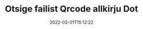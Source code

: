 ---
############################# Static ############################
layout: "auto-gen-signature"
date: 2022-03-01T15:12:22
draft: false
operation: Search
signaturetype: Qrcode
fileformat: Dot
productName: .NET
lang: et
productCode: net
otherformats: pdf doc docx docm dot dotm dotx odt ott rtf xls xlsx xlsm xlsb csv ods ots xltx xltm ppt pptx pps ppsx odp otp potx potm pptm ppsm png jpg bmp gif tiff svg webp wmf
breadcrumb: Search Qrcode signatures at Dot with C#

############################# Head ############################
head_title: "Otsige allkirju Qrcode failist Dot rakenduses C#"
head_description: "Kasutage .NET allkirjade Qrcode otsimiseks failides Dot, kasutades paari koodirida."

############################# Header ############################
title: "Otsige failist Qrcode allkirju Dot"
description: "Native API .NET võimaldab otsida allkirju Qrcode juba allkirjastatud Dot failides. Tehke oma Dot dokumentides täpsem e-allkirjaotsing, kasutades paari koodirida."
bg_image: "https://cms.admin.containerize.com/templates/aspose/App_Themes/V3/images/bg/header1.png"
bg_overlay: false
button:
    enable: true

############################# SubMenu ############################
submenu:
    enable: true

    left:
        img_alt: "GroupDocs.Signature for .NET"
        image: "https://cms.admin.containerize.com/templates/groupdocs/images/product-logos/90x90-noborder/groupdocsature-net.png"
        product: "GroupDocs.Signature"
        platform: ".NET"



############################# About ############################
about:
    enable: true
    title: "Teave toote GroupDocs.Signature for .NET API kohta"
    content: |
        [GroupDocs.Signature for .NET](https://products.groupdocs.com/signature/net/) pakub .NET API-d dokumentide töötlemiseks, kasutades erinevaid allkirjatüüpe (nt tekste, pilte, digitaalseid sertifikaate, vöötkoode, QR-koode, templeid või metaandmeid). Kasutajad saavad lisada, kustutada, värskendada, kontrollida või otsida elektroonilisi allkirju PDF-failides, MS Wordi dokumentides, MS Exceli töövihikutes, MS PowerPointi esitlustes, Adobe Photoshopi failides ja erinevates pildivormingutes koos täiendava toega allkirjade atribuutide kohandamiseks vastavalt vajadusele.
    

############################# Steps ############################
steps:
    enable: true
    title_left: "Allkirjade Qrcode otsimine failivormingus Dot"
    content_left: |
        [GroupDocs.Signature for .NET](https://products.groupdocs.com/signature/net/) hõlbustab toote .NET arendajatel allkirjade Qrcode otsimist oma rakendustest failides Dot, rakendades mõnda lihtsat sammu.
        
        * Looge Signature klassi uus eksemplar ja edastage lähtedokumendi tee konstruktori parameetrina.
        * Looge otsingusuvandite objekt vastavalt oma vajadustele ja määrake otsingusuvandid.
        * Helistage Signature klassi eksemplari otsingumeetodile ja edastage sellele SearchOptions.
        * Töötle otsingutulemusi vastavalt oma nõudmistele.

    title_right: "Nõuded süsteemile"
    content_right: |
        Toodet GroupDocs.Signature for .NET toetavad kõik suuremad platvormid ja operatsioonisüsteemid. Enne alloleva koodi käivitamist veenduge, et teie süsteemi on installitud järgmised eeltingimused.

        * Operatsioonisüsteemid: Microsoft Windows, Linux, MacOS
        * Arenduskeskkonnad: Microsoft Visual Studio, Xamarin, MonoDevelop
        * Frameworks: .NET Framework, .NET Standard, .NET Core, Mono
        * Laadige alla toote GroupDocs.Signature for .NET uusim versioon saidilt [Nuget](https://www.nuget.org/packages/groupdocs.signature)
         
    code: |
        ```csharp    
                
        // Set up input Dot file
        string filePath = "input.dot";

        // Instantiate Signature for input file
        using (GroupDocs.Signature.Signature signature = new GroupDocs.Signature.Signature(filePath))
        {
                //Create search options
                QrCodeSearchOptions options = new QrCodeSearchOptions()
                {
                    // specify special pages to search on 
                    AllPages = false,
                    // single page number
                    PageNumber = 1,
                    // set up text match type
                    MatchType = TextMatchType.Contains,
                    // specify text pattern to search
                    Text = "Text signature",
                    // return  Qrcode images for processing
                    ReturnContent = true,
                    // set up type of returned  Qrcode images
                    ReturnContentType = FileType.PNG
                };

                // search for Qrcode signatures in Dot document
                List<QrCodeSignature> signatures = signature.Search<QrCodeSignature>(options);

                // process signatures which were found                
                foreach (QrCodeSignature item in signatures)
                {
                    //...
                }
        }

        ```

############################# Demos ############################
demos:
    enable: true
    title: "Otsige Qrcode elektroonilisi allkirju reaalajas demo"
    content: |
       Otsige kohe dokumendist erinevaid elektroonilisi allkirju Dot-failidele, külastades veebisaiti [GroupDocs.Signature App](https://products.groupdocs.app/signature/family).

        
############################# More Formats ############################
more_formats:
    enable: true
    title: "Otsige teisi Qrcode allkirju, kasutades C#"
    content: |
        "Elektroonilised allkirjad otsivad erinevatest dokumentidest. Leidke allkirjad ühest populaarsest failivormingust, nagu allpool näidatud."
    format: 
           
       
back_to_top:
    enable: true
---